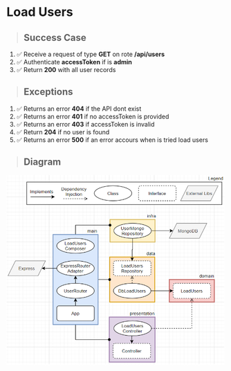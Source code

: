 # Load Users

> ## Success Case

1. ✅ Receive a request of type **GET** on rote **/api/users**
2. ✅ Authenticate **accessToken** if is **admin**
3. ✅ Return **200** with all user records

> ## Exceptions

1. ✅ Returns an error **404** if the API dont exist
2. ✅ Returns an error **401** if no accessToken is provided
3. ✅ Returns an error **403** if accessToken is invalid
4. ✅ Return **204** if no user is found
5. ✅ Returns an error **500** if an error accours when is tried load users

> ## Diagram

![load users diagram](./load-users-diagram.png)